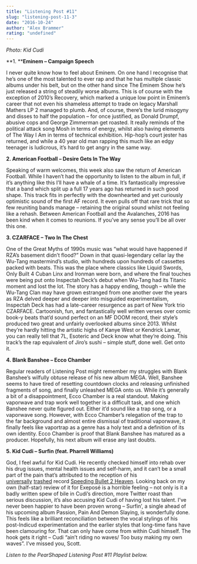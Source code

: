 ```yaml
---
title: "Listening Post #11"
slug: "listening-post-11-3"
date: "2016-10-24"
author: "Alex Brammer"
rating: "undefined"
---
```


_Photo: Kid Cudi_

**1. ****Eminem – Campaign Speech**

I never quite know how to feel about Eminem. On one hand I recognise that he’s one of the most talented to ever rap and that he has multiple classic albums under his belt, but on the other hand since The Eminem Show  he’s just released a string of steadily worse albums. This is of course with the exception of 2010’s Recovery, which marked a unique low point in Eminem’s career that not even his shameless attempt to trade on legacy Marshall Mathers LP 2 managed to plumb. And, of course, there’s the lurid misogyny and disses to half the population – for once justified, as Donald Drumpf, abusive cops and George Zimmerman get roasted. It really reminds of the political attack song Mosh in terms of energy, whilst also having elements of The Way I Am in terms of technical exhibition. Hip-hop’s court jester has returned, and while a 40 year old man rapping this much like an edgy teenager is ludicrous, it’s hard to get angry in the same way.

**2\. American Football – Desire Gets In The Way**

Speaking of warm welcomes, this week also saw the return of American Football. While I haven’t had the opportunity to listen to the album in full, if it’s anything like this I’ll have a whale of a time. It’s fantastically impressive that a band which split up a full 17 years ago has returned in such good shape. This track fits in perfectly with the downhearted and yet curiously optimistic sound of the first AF record. It even pulls off that rare trick that so few reuniting bands manage – retaining the original sound whilst not feeling like a rehash. Between American Football and the Avalanches, 2016 has been kind when it comes to reunions. If you’ve any sense you’ll be all over this one.

**3\. CZARFACE – Two In The Chest**

One of the Great Myths of 1990s music was “what would have happened if RZA’s basement didn’t flood?” Down in that quasi-legendary cellar lay the Wu-Tang mastermind’s studio, with hundreds upon hundreds of cassettes packed with beats. This was the place where classics like Liquid Swords, Only Built 4 Cuban Linx and Ironman were born, and where the final touches were being put onto Inspectah Deck’s debut when Wu-Tang had its Titanic moment and lost the lot. The story has a happy ending, though – while the Wu-Tang Clan may have grown estranged from one another over the years as RZA delved deeper and deeper into misguided experimentalism, Inspectah Deck has had a late-career resurgence as part of New York trio CZARFACE. Cartoonish, fun, and fantastically well written verses over comic book-y beats that’d sound perfect on an MF DOOM record, their style’s produced two great and unfairly overlooked albums since 2013. Whilst they’re hardly hitting the artistic highs of Kanye West or Kendrick Lamar, you can really tell that 7L, Esoteric and Deck know what they’re doing. This track’s the rap equivalent of Jiro’s sushi – simple stuff, done well. Get onto it.

**4. Blank Banshee – Ecco Chamber**

Regular readers of Listening Post might remember my struggles with Blank Banshee’s wilfully obtuse release of his new album MEGA. Well, Banshee seems to have tired of resetting countdown clocks and releasing unfinished fragments of song, and finally unleashed MEGA onto us. While it’s generally a bit of a disappointment, Ecco Chamber is a real standout. Making vaporwave and trap work well together is a difficult task, and one which Banshee never quite figured out. Either it’d sound like a trap song, or a vaporwave song. However, with Ecco Chamber’s relegation of the trap to the far background and almost entire dismissal of traditional vaporwave, it finally feels like vaportrap as a genre has a holy text and a definition of its own identity. Ecco Chamber is proof that Blank Banshee has matured as a producer. Hopefully, his next album will erase any last doubts.

**5. Kid Cudi – Surfin (feat. Pharrell Williams)**

God, I feel awful for Kid Cudi. He recently checked himself into rehab over his drug issues, mental health issues and self-harm, and it can’t be a small part of the pain that’s attributed to the reception of his [universally](https://www.youtube.com/watch?v=CJDcbwpsjU0) [trashed](https://noisey.vice.com/en_uk/article/confused-kid-cudis-speeding-bullet-2-heaven-and-art-so-bad-its-irresistible) record [Speeding Bullet 2 Heaven](http://consequenceofsound.net/2015/12/album-review-kid-cudi-speedin-bullet-2-heaven). Looking back on my own (half-star) review of it for Exeposé is a horrible feeling – not only is it a badly written spew of bile in Cudi’s direction, more Twitter roast than serious discussion, it’s also accusing Kid Cudi of having lost his talent. I’ve never been happier to have been proven wrong – Surfin’, a single ahead of his upcoming album Passion, Pain And Demon Slaying, is wonderfully done. This feels like a brilliant reconciliation between the vocal stylings of his post-Indicud experimentation and the earlier styles that long-time fans have been clamouring for. That can only have come from within Cudi himself. The hook gets it right – Cudi “ain’t riding no waves/ Too busy making my own waves”. I’ve missed you, Scott.

_Listen to the PearShaped Listening Post #11 Playlist below._
